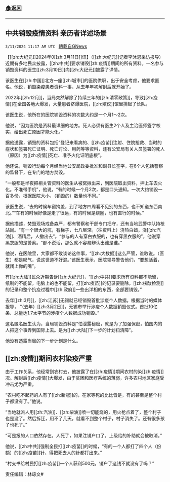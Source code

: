 ###  [:house:返回](README.md)
---


## 中共销毁疫情资料 亲历者详述场景
`3/11/2024 11:17 AM UTC ` [轉載自GNews](https://gnews.org/articles/2384233)

【[[zh:大纪元]]2024年0[[zh:3月11日]]讯】（[[zh:大纪元]]记者李沐恩采访报导）近期有多地民众披露，[[zh:中共]]要求销毁[[zh:疫情]]期间的所有资料。一名参与销毁资料的医生[[zh:3月10日]]向[[zh:大纪元]]披露了详情。

该医生在[[zh:中国]]北方一座[[zh:城市]]的医院供职，出于安全考虑，他要求匿名。他说，销毁染疫患者资料一事，从去年年初解封后就开始了。

2022年[[zh:12月]]，当局突然解除了持续三年的[[zh:清零政策]]，导致[[zh:疫情]]在全国各地大爆发，大量患者挤爆医院，[[zh:殡仪]]馆里排起了长队。

该医生说，他所在的医院销毁资料的次数大约是一个月1～2次。

他说，“因为医院是资料最详细的地方。死人必须有医生2个人及主治医师签字核实，给出死亡原因才能火化。”

据他透露，销毁的资料包括“登记来看病的、[[zh:疫苗]]注射、住院抢救、当时的症状和签署死亡证明、死亡讨论、用药等等资料，还有公安局有关人员签署的死人（原因）为[[zh:疫情]]死亡、准予火化证明底根”。

他还说，销毁行动每个月经当地公安局政委批准和副县长签字，在6个人包括警察的监督下，在专门的地方焚毁。

“一般都是半夜把相关管资料的医生从被窝揪出来，到医院取出资料，押上车去火化。不准带手机”，他说，“有的时候一个月2次，都是口头通知。一次大约销毁一百多份，根据医院大小，（销毁的）数量也不同。”

该医生说，“去的时候车窗掩盖，到了地方四周看不见别的东西，也不知道东西南北。”“车有的时候好像是走了很远，有的时候是绕圈，也有直行的时候。”

据他描述，焚毁现场戒备森严，都有警察和干部专门把守，还有当地武警中队持枪站岗。“有一个很大的坑，有梯子，七八层深。（往资料上）浇热白蜡，浇[[zh:汽油]]、酒精后，人撤出去”。“参与的人有穿白衣服的，也有穿黑衣服的”，他说穿黑衣服的是警察。“都不说话，那么就不容易辨认出谁是谁。”

他说，在医院里，大家都不敢谈论这件事，“[[zh:大数据]]这么严管，谁敢说。（医生）都是叹气，说这世道不好混。”该医生表示，医院领导警告他们，“要想活着，就闭上你的嘴”。

有[[zh:大陆]]民众近期告诉[[zh:大纪元]]，“[[zh:中共]]要求所有资料都不能留，纸制的不能留，电脑上的也不能留，打[[zh:疫苗]]的记录要删除，[[zh:核酸检测]]的记录和整个抗疫过程中[[zh:政府]]一些出洋相的东西，全部要销毁。”

去年[[zh:3月]]，[[zh:江苏]]无锡就已经销毁首批涉疫个人数据。根据当时的媒体报导， “（去年）[[zh:3月2日]]，无锡市举行涉疫个人数据销毁仪式。首批10亿条、总量达1.7太字节的涉疫个人数据成功销毁。”

这名匿名医生认为，当局销毁资料是“怕泄露秘密，就是为了加强保密，怕国内的人把这个事弄到国际上去。是为[[zh:大陆]]下一步的计划扫清障”。

他没有透露当局的下一步计划是什么。

## [[zh:疫情]]期间农村染疫严重

由于工作关系，他经常到农村去，他披露了在[[zh:疫情]]期间农村的染[[zh:疫情]]况。解封后[[zh:疫情]]大爆发，由于贫困和医疗系统的薄弱，许多农村地区家庭受冲击尤为严重。

“农村吃不起药的人有了[[zh:新冠]]的，在家等死的比比皆是，有的甚至是整个村子都没有了。”他说。

“当地就派人用[[zh:汽油]]、[[zh:柴油]]喷一切能烧的，用火枪点着了，整个村子也是没了。然后拆迁，用不了几天，就看不到整个村子，村子消失了。还有很多孩子也死了。”

“可是报的人口依然存在。人死了，如果注销户口了，上级给的补助就会被取消。”

他说，[[zh:中共]]强制全民打[[zh:疫苗]]的时候，“有的一个人都打了四个人（份额）的[[zh:疫苗]]针，得把死去人的针都打出来。”

“村支书给村民打[[zh:疫苗]]一个人获利500元，销户了这钱不就没有了吗？”

责任编辑：林琮文#
